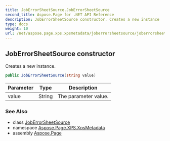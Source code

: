 ```yaml
---
title: JobErrorSheetSource.JobErrorSheetSource
second_title: Aspose.Page for .NET API Reference
description: JobErrorSheetSource constructor. Creates a new instance
type: docs
weight: 10
url: /net/aspose.page.xps.xpsmetadata/joberrorsheetsource/joberrorsheetsource/
---
```

## JobErrorSheetSource constructor

Creates a new instance.

```csharp
public JobErrorSheetSource(string value)
```

| Parameter | Type | Description |
| --- | --- | --- |
| value | String | The parameter value. |

### See Also

* class [JobErrorSheetSource](../)
* namespace [Aspose.Page.XPS.XpsMetadata](../../joberrorsheetsource/)
* assembly [Aspose.Page](../../../)


